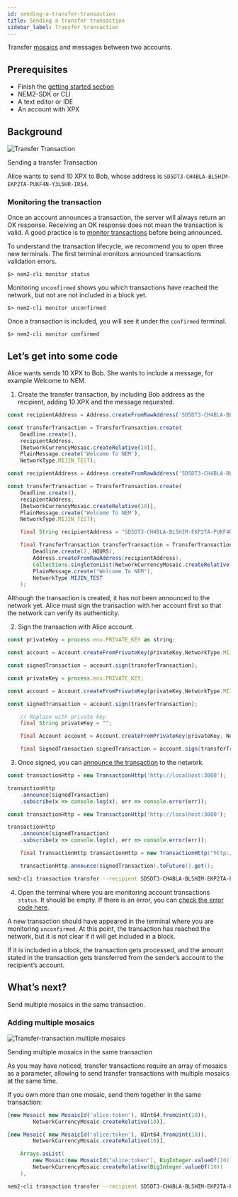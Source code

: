 ```yaml
---
id: sending-a-transfer-transaction
title: Sending a transfer transaction
sidebar_label: Transfer transaction
---
```

Transfer [mosaics](../../built-in-features/mosaic.md) and messages between two accounts.

## Prerequisites

- Finish the [getting started section](../../getting-started/setting-up-workstation.md)
- NEM2-SDK or CLI
- A text editor or IDE
- An account with XPX

## Background

![Transfer Transaction](/img/transfer-transaction1.png "Transfer Transaction")

<p class=caption>Sending a transfer Transaction</p>

Alice wants to send 10 XPX to Bob, whose address is `SD5DT3-CH4BLA-BL5HIM-EKP2TA-PUKF4N-Y3L5HR-IR54`.

### Monitoring the transaction

Once an account announces a transaction, the server will always return an OK response. Receiving an OK response does not mean the transaction is valid. A good practice is to [monitor transactions](../monitoring/monitoring-a-transaction-status.md) before being announced.

To understand the transaction lifecycle, we recommend you to open three new terminals. The first terminal monitors announced transactions validation errors.

```
$> nem2-cli monitor status
```

Monitoring `unconfirmed` shows you which transactions have reached the network, but not are not included in a block yet.

```
$> nem2-cli monitor unconfirmed
```

Once a transaction is included, you will see it under the `confirmed` terminal.

```
$> nem2-cli monitor confirmed
```

## Let’s get into some code

Alice wants sends 10 XPX to Bob. She wants to include a message, for example Welcome to NEM.

1. Create the transfer transaction, by including Bob address as the recipient, adding 10 XPX and the message requested.

<!--DOCUSAURUS_CODE_TABS-->
<!--TypeScript-->
```js
const recipientAddress = Address.createFromRawAddress('SD5DT3-CH4BLA-BL5HIM-EKP2TA-PUKF4N-Y3L5HR-IR54');

const transferTransaction = TransferTransaction.create(
    Deadline.create(),
    recipientAddress,
    [NetworkCurrencyMosaic.createRelative(10)],
    PlainMessage.create('Welcome To NEM'),
    NetworkType.MIJIN_TEST);
```

<!--JavaScript-->
```js
const recipientAddress = Address.createFromRawAddress('SD5DT3-CH4BLA-BL5HIM-EKP2TA-PUKF4N-Y3L5HR-IR54');

const transferTransaction = TransferTransaction.create(
    Deadline.create(),
    recipientAddress,
    [NetworkCurrencyMosaic.createRelative(10)],
    PlainMessage.create('Welcome To NEM'),
    NetworkType.MIJIN_TEST);
```

<!--Java-->
```java
    final String recipientAddress = "SD5DT3-CH4BLA-BL5HIM-EKP2TA-PUKF4N-Y3L5HR-IR54";

    final TransferTransaction transferTransaction = TransferTransaction.create(
        Deadline.create(2, HOURS),
        Address.createFromRawAddress(recipientAddress),
        Collections.singletonList(NetworkCurrencyMosaic.createRelative(BigInteger.valueOf(10))),
        PlainMessage.create("Welcome To NEM"),
        NetworkType.MIJIN_TEST
    );
```
<!--END_DOCUSAURUS_CODE_TABS-->


Although the transaction is created, it has not been announced to the network yet. Alice must sign the transaction with her account first so that the network can verify its authenticity.

2. Sign the transaction with Alice account.

<!--DOCUSAURUS_CODE_TABS-->
<!--TypeScript-->
```js
const privateKey = process.env.PRIVATE_KEY as string;

const account = Account.createFromPrivateKey(privateKey,NetworkType.MIJIN_TEST);

const signedTransaction = account.sign(transferTransaction);
```

<!--JavaScript-->
```js
const privateKey = process.env.PRIVATE_KEY;

const account = Account.createFromPrivateKey(privateKey,NetworkType.MIJIN_TEST);

const signedTransaction = account.sign(transferTransaction);
```

<!--Java-->
```java
    // Replace with private key
    final String privateKey = "";

    final Account account = Account.createFromPrivateKey(privateKey, NetworkType.MIJIN_TEST);

    final SignedTransaction signedTransaction = account.sign(transferTransaction);
```
<!--END_DOCUSAURUS_CODE_TABS-->


3. Once signed, you can [announce the transaction](../../protocol/transaction.md) to the network.

<!--DOCUSAURUS_CODE_TABS-->
<!--TypeScript-->
```js
const transactionHttp = new TransactionHttp('http://localhost:3000');

transactionHttp
    .announce(signedTransaction)
    .subscribe(x => console.log(x), err => console.error(err));
```

<!--JavaScript-->
```js
const transactionHttp = new TransactionHttp('http://localhost:3000');

transactionHttp
    .announce(signedTransaction)
    .subscribe(x => console.log(x), err => console.error(err));
```

<!--Java-->
```java
    final TransactionHttp transactionHttp = new TransactionHttp("http://localhost:3000");

    transactionHttp.announce(signedTransaction).toFuture().get();
```

<!--Bash-->
```bash
nem2-cli transaction transfer --recipient SD5DT3-CH4BLA-BL5HIM-EKP2TA-PUKF4N-Y3L5HR-IR54 --mosaics prx:xpx::10000000 --message "Welcome to NEM"
```

<!--END_DOCUSAURUS_CODE_TABS-->


4. Open the terminal where you are monitoring account transactions `status`. It should be empty. If there is an error, you can [check the error code here](../../rest-api/status-errors.md).

A new transaction should have appeared in the terminal where you are monitoring `unconfirmed`. At this point, the transaction has reached the network, but it is not clear if it will get included in a block.

If it is included in a block, the transaction gets processed, and the amount stated in the transaction gets transferred from the sender’s account to the recipient’s account.

## What’s next?

Send multiple mosaics in the same transaction.

### Adding multiple mosaics

![Transfer-transaction multiple mosaics](/img/transfer-transaction-multiple-mosaics.png "Transfer-transaction multiple mosaics")

<p class=caption>Sending multiple mosaics in the same transaction</p>

As you may have noticed, transfer transactions require an array of mosaics as a parameter, allowing to send transfer transactions with multiple mosaics at the same time.

If you own more than one mosaic, send them together in the same transaction:

<!--DOCUSAURUS_CODE_TABS-->
<!--TypeScript-->
```js
[new Mosaic( new MosaicId('alice:token'), UInt64.fromUint(10)),
        NetworkCurrencyMosaic.createRelative(10)],
```

<!--JavaScript-->
```js
[new Mosaic( new MosaicId('alice:token'), UInt64.fromUint(10)),
        NetworkCurrencyMosaic.createRelative(10)],
```

<!--Java-->
```java
    Arrays.asList(
        new Mosaic(new MosaicId("alice:token"), BigInteger.valueOf(10)),
        NetworkCurrencyMosaic.createRelative(BigInteger.valueOf(10))
    ),
```

<!--Bash-->
```bash
nem2-cli transaction transfer --recipient SD5DT3-CH4BLA-BL5HIM-EKP2TA-PUKF4N-Y3L5HR-IR54 --mosaics alice:token::10,prx:xpx::10000000 --message "sending multiple mosaics"
```

<!--END_DOCUSAURUS_CODE_TABS-->
